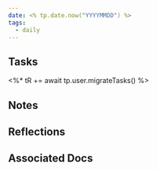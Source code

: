 ```yaml
---
date: <% tp.date.now("YYYYMMDD") %>
tags:
  - daily
---
```

## Tasks

<%* tR += await tp.user.migrateTasks() %>

## Notes

## Reflections

## Associated Docs